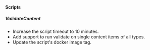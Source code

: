 
#### Scripts
##### ValidateContent
- Increase the script timeout to 10 minutes.
- Add support to run validate on single content items of all types.
- Update the script's docker image tag.
